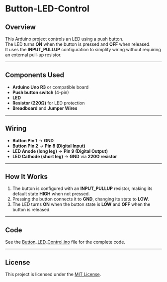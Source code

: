 # **Button-LED-Control**  

## **Overview**  
This Arduino project controls an LED using a push button.  
The LED turns **ON** when the button is pressed and **OFF** when released.  
It uses the **INPUT_PULLUP** configuration to simplify wiring without requiring an external pull-up resistor.  

---

## **Components Used**  
- **Arduino Uno R3** or compatible board  
- **Push button switch** (4-pin)  
- **LED**  
- **Resistor (220Ω)** for LED protection  
- **Breadboard** and **Jumper Wires**  

---

## **Wiring**  

- **Button Pin 1** → **GND**  
- **Button Pin 2** → **Pin 8 (Digital Input)**  
- **LED Anode (long leg)** → **Pin 9 (Digital Output)**  
- **LED Cathode (short leg)** → **GND** via **220Ω resistor**  

---

## **How It Works**  

1. The button is configured with an **INPUT_PULLUP** resistor, making its default state **HIGH** when not pressed.  
2. Pressing the button connects it to **GND**, changing its state to **LOW**.  
3. The LED turns **ON** when the button state is **LOW** and **OFF** when the button is released.  

---

## **Code**  

See the [Button_LED_Control.ino](./Button_LED_Control.ino) file for the complete code.  

---

## **License**  
This project is licensed under the [MIT License](./LICENSE).  
